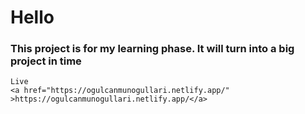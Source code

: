

# Hello

### This project is for my learning phase. It will turn into a big project in time

```
Live 
<a href="https://ogulcanmunogullari.netlify.app/" >https://ogulcanmunogullari.netlify.app/</a>

```
